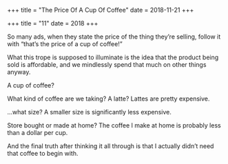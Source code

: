 +++
title = "The Price Of A Cup Of Coffee"
date = 2018-11-21
+++

+++
title = "11"
date = 2018
+++

So many ads, when they state the price of the thing they&#8217;re selling, follow it with “that&#8217;s the price of a cup of coffee!”

What this trope is supposed to illuminate is the idea that the product being sold is affordable, and we mindlessly spend that much on other things anyway.

A cup of coffee?

What kind of coffee are we taking? A latte? Lattes are pretty expensive.

&#8230;what size? A smaller size is significantly less expensive.

Store bought or made at home? The coffee I make at home is probably less than a dollar per cup.

And the final truth after thinking it all through is that I actually didn&#8217;t need that coffee to begin with.